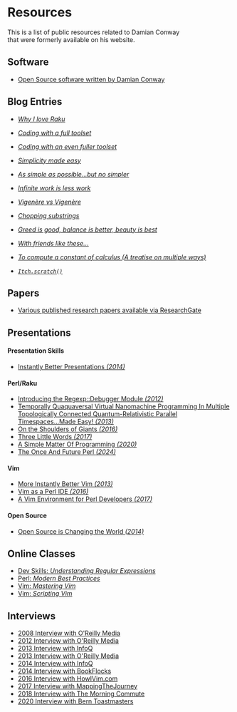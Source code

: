 # Resources

This is a list of public resources related to Damian Conway<br/>
that were formerly available on his website.

## Software

* [Open Source software written by Damian Conway](http://search.cpan.org/~dconway/)

## Blog Entries

* [_Why I love Raku_](https://blogs.perl.org/users/damian_conway/2019/05/why-i-love-perl-6.html)

* [_Coding with a full toolset_](https://blogs.perl.org/users/damian_conway/2019/06/coding-with-a-full-toolset.html)

* [_Coding with an even fuller toolset_](https://blogs.perl.org/users/damian_conway/2019/06/coding-with-an-even-fuller-toolset.html)

* [_Simplicity made easy_](https://blogs.perl.org/users/damian_conway/2019/06/simplicity-made-easy.html)

* [_As simple as possible...but no simpler_](https://blogs.perl.org/users/damian_conway/2019/07/as-simple-as-possiblebut-no-simpler.html)

* [_Infinite work is less work_](https://blogs.perl.org/users/damian_conway/2019/07/infinite-work-is-less-work.html)

* [_Vigenère vs Vigenère_](https://blogs.perl.org/users/damian_conway/2019/07/vigenere-vs-vigenere.html)

* [_Chopping substrings_](https://blogs.perl.org/users/damian_conway/2019/07/chopping-substrings.html)

* [_Greed is good, balance is better, beauty is best_](https://blogs.perl.org/users/damian_conway/2019/08/greed-is-good-balance-is-better-beauty-is-best.html)

* [_With friends like these..._](https://blogs.perl.org/users/damian_conway/2019/08/with-friends-like-these.html)

* [_To compute a constant of calculus (A treatise on multiple ways)_](https://blogs.perl.org/users/damian_conway/2019/09/to-compute-a-constant-of-calculusa-treatise-on-multiple-ways.html)

* [_`Itch.scratch()`_](https://blogs.perl.org/users/damian_conway/2019/09/itchscratch.html)


## Papers

* [Various published research papers available via ResearchGate](https://www.researchgate.net/profile/Damian-Conway-2/research)




## Presentations

#### Presentation Skills

* [Instantly Better Presentations *(2014)*](https://www.youtube.com/watch?v=W_i_DrWic88)

#### Perl/Raku

* [Introducing the Regexp::Debugger Module *(2012)*](https://www.youtube.com/watch?v=zcSFIUiMgAs)
* [Temporally Quaquaversal Virtual Nanomachine Programming In Multiple Topologically Connected
  Quantum-Relativistic Parallel Timespaces...Made Easy! *(2013)*](https://www.youtube.com/watch?v=ZpInOI4o2LY)
* [On the Shoulders of Giants *(2016)*](https://youtu.be/Nq2HkAYbG5o?t=300)
* [Three Little Words *(2017)*](https://youtu.be/Nq2HkAYbG5o?t=300)
* [A Simple Matter Of Programming *(2020)*](https://www.youtube.com/watch?v=fVnmYzJfy5s)
* [The Once And Future Perl *(2024)*](https://www.youtube.com/watch?v=0x9LD8oOmv0&pp=ygUPIkRhbWlhbiBDb253YXki)

#### Vim

* [More Instantly Better Vim *(2013)*](https://www.youtube.com/watch?v=aHm36-na4-4)
* [Vim as a Perl IDE *(2016)*](https://www.youtube.com/watch?v=oka4wcsrg0c)
* [A Vim Environment for Perl Developers *(2017)*](https://www.youtube.com/watch?v=oka4wcsrg0c)

#### Open Source

* [Open Source is Changing the World *(2014)*](https://www.youtube.com/watch?v=lpSGi9vdc5w)


## Online Classes

* [Dev Skills: _Understanding Regular Expressions_](https://www.oreilly.com/library/view/understanding-regular-expressions/9781491996300/)
* [Perl: _Modern Best Practices_](https://www.oreilly.com/library/view/modern-perl-best/9781491910719/)
* [Vim: _Mastering Vim_](https://www.oreilly.com/library/view/mastering-vim/9781491908334/)
* [Vim: _Scripting Vim_](https://www.oreilly.com/library/view/scripting-vim/9781491996287/)

## Interviews

* [2008 Interview with O'Reilly Media](https://www.youtube.com/watch?v=RqU-G_ptdGU)
* [2012 Interview with O'Reilly Media](https://www.youtube.com/watch?v=dSDQomtObpk)
* [2013 Interview with InfoQ](https://www.infoq.com/interviews/conway-perl/)
* [2013 Interview with O'Reilly Media](https://www.youtube.com/watch?v=MxcVjbyKzQA)
* [2014 Interview with InfoQ](https://www.infoq.com/interviews/14-mar-damian-conway/)
* [2014 Interview with BookFlocks](https://bookflocks.com/interview/damian.conway)
* [2016 Interview with HowIVim.com](http://howivim.com/2016/damian-conway/)
* [2017 Interview with MappingTheJourney](https://www.ivoox.com/en/episode-13-interview-with-damian-conway-designer-of-audios-mp3_rf_21973878_1.html)
* [2018 Interview with The Morning Commute](https://www.youtube.com/watch?v=8DTG0_4YvR8)
* [2020 Interview with Bern Toastmasters](https://toastmastersberne.ch/follow-up-on-good-enough-is-not-good-enough-workshop/)
